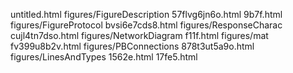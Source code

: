 untitled.html
figures/FigureDescription
57flvg6jn6o.html
9b7f.html
figures/FigureProtocol
bvsi6e7cds8.html
figures/ResponseCharac
cujl4tn7dso.html
figures/NetworkDiagram
f11f.html
figures/mat
fv399u8b2v.html
figures/PBConnections
878t3ut5a9o.html
figures/LinesAndTypes
1562e.html
17fe5.html